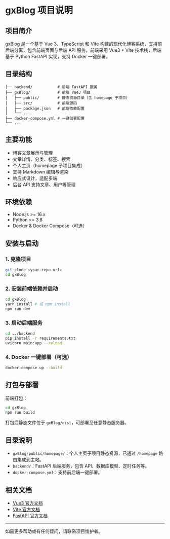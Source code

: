 # gxBlog 项目说明

## 项目简介

gxBlog 是一个基于 Vue 3、TypeScript 和 Vite 构建的现代化博客系统，支持前后端分离，包含前端页面与后端 API 服务。前端采用 Vue3 + Vite 技术栈，后端基于 Python FastAPI 实现，支持 Docker 一键部署。

## 目录结构

```
├── backend/           # 后端 FastAPI 服务
├── gxBlog/            # 前端 Vue3 项目
│   ├── public/        # 静态资源目录（含 homepage 子项目）
│   ├── src/           # 前端源码
│   ├── package.json   # 前端依赖配置
│   └── ...
├── docker-compose.yml # 一键部署配置
└── ...
```

## 主要功能
- 博客文章展示与管理
- 文章详情、分类、标签、搜索
- 个人主页（homepage 子项目集成）
- 支持 Markdown 编辑与渲染
- 响应式设计，适配多端
- 后台 API 支持文章、用户等管理

## 环境依赖
- Node.js >= 16.x
- Python >= 3.8
- Docker & Docker Compose（可选）

## 安装与启动

### 1. 克隆项目
```bash
git clone <your-repo-url>
cd gxBlog
```

### 2. 安装前端依赖并启动
```bash
cd gxBlog
yarn install # 或 npm install
npm run dev
```

### 3. 启动后端服务
```bash
cd ../backend
pip install -r requirements.txt
uvicorn main:app --reload
```

### 4. Docker 一键部署（可选）
```bash
docker-compose up --build
```

## 打包与部署

前端打包：
```bash
cd gxBlog
npm run build
```
打包后静态文件位于 `gxBlog/dist`，可部署至任意静态服务器。

## 目录说明
- `gxBlog/public/homepage/`：个人主页子项目静态资源，已通过 `/homepage` 路由集成到主站。
- `backend/`：FastAPI 后端服务，包含 API、数据库模型、定时任务等。
- `docker-compose.yml`：支持前后端一键部署。

## 相关文档
- [Vue3 官方文档](https://vuejs.org/)
- [Vite 官方文档](https://vitejs.dev/)
- [FastAPI 官方文档](https://fastapi.tiangolo.com/)

---

如需更多帮助或有任何疑问，请联系项目维护者。

